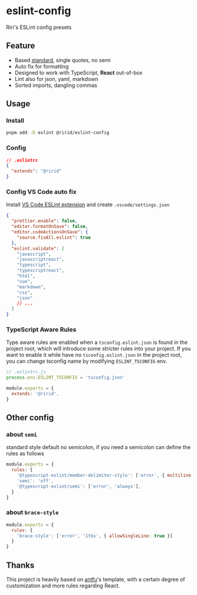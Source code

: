 # eslint-config

Riri's ESLint config presets

## Feature

- Based [standard](https://github.com/standard/eslint-config-standard), single quotes, no semi
- Auto fix for formatting
- Designed to work with TypeScript, **React** out-of-box
- Lint also for json, yaml, markdown
- Sorted imports, dangling commas

## Usage

### Install

```bash
pnpm add -D eslint @ririd/eslint-config
```

### Config

```json
// .eslintrc
{
  "extends": "@ririd"
}
```

### Config VS Code auto fix

Install [VS Code ESLint extension](https://marketplace.visualstudio.com/items?itemName=dbaeumer.vscode-eslint) and create `.vscode/settings.json`

```json
{
  "prettier.enable": false,
  "editor.formatOnSave": false,
  "editor.codeActionsOnSave": {
    "source.fixAll.eslint": true
  },
  "eslint.validate": [
    "javascript",
    "javascriptreact",
    "typescript",
    "typescriptreact",
    "html",
    "vue",
    "markdown",
    "css",
    "json"
    // ...
  ]
}
```

### TypeScript Aware Rules

Type aware rules are enabled when a `tsconfig.eslint.json` is found in the project root, which will introduce some stricter rules into your project. If you want to enable it while have no `tsconfig.eslint.json` in the project root, you can change tsconfig name by modifying `ESLINT_TSCONFIG` env.

```js
// .eslintrc.js
process.env.ESLINT_TSCONFIG = 'tsconfig.json'

module.exports = {
  extends: '@ririd',
}
```

## Other config

### about `semi`

standard style default no semicolon, if you need a semicolon can define the rules as follows

```js
module.exports = {
  rules: {
    '@typescript-eslint/member-delimiter-style': ['error', { multiline: { delimiter: 'semi', requireLast: ture } }],
    'semi': 'off',
    '@typescript-eslint/semi': ['error', 'always'],
  }
}
```

### about `brace-style`

```js
module.exports = {
  rules: {
    'brace-style': ['error', '1tbs', { allowSingleLine: true }]
  }
}
```

## Thanks

This project is heavily based on [antfu](https://github.com/antfu/)'s template, with a certain degree of customization and more rules regarding React.
